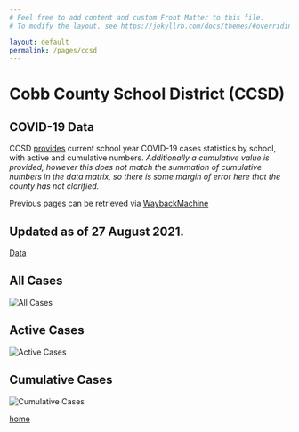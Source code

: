 ```yaml
---
# Feel free to add content and custom Front Matter to this file.
# To modify the layout, see https://jekyllrb.com/docs/themes/#overriding-theme-defaults

layout: default
permalink: /pages/ccsd
---
```

# Cobb County School District (CCSD)
## COVID-19 Data

CCSD [provides](https://www.cobbk12.org/page/40801/covid-case-notification) current school year COVID-19 cases statistics by school, with active and cumulative numbers. _Additionally a cumulative value is provided, however this *does not match* the summation of cumulative numbers in the data matrix, so there 
is some margin of error here that the county has not clarified._

Previous pages can be retrieved via [WaybackMachine](https://web.archive.org/web/20210522002900/https://www.cobbk12.org/page/40801/covid-case-notification)

## Updated as of 27 August 2021.
[Data](https://github.com/calittle/ccsd_covid/blob/main/Cobb%20K12%20Covid.numbers)

## All Cases
![All Cases](https://github.com/calittle/ccsd_covid/blob/main/all_chart.png?raw=true)

## Active Cases
![Active Cases](https://github.com/calittle/ccsd_covid/blob/main/active_chart.png?raw=true)

## Cumulative Cases
![Cumulative Cases](https://github.com/calittle/ccsd_covid/blob/main/cumulative_chart.png?raw=true)


[home](https://calittle.github.io)

